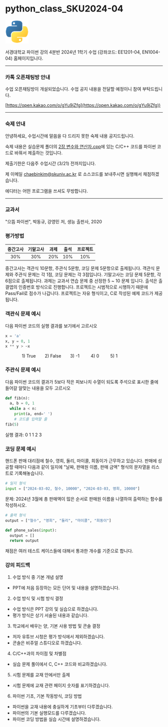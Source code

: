 # python_class_SKU2024-04
<picture>
  <source media="(prefers-color-scheme: dark)" srcset="img/python-logo-transparent2.png">
  <source media="(prefers-color-scheme: dark)" srcset="img/python-logo-transparent2.png">
  <img alt="파이썬 로고" src="img/python-logo-transparent2.png">
</picture>


서경대학교 파이썬 강의 4분반 2024년 1학기 수업 (강좌코드: EE1201-04, EN1004-04) 홈페이지입니다.

---

### 카톡 오픈채팅방 안내

수업 오픈채팅방이 개설되었습니다. 수업 공지 내용을 전달할 예정이니 참여 부탁드립니다.

[https://open.kakao.com/o/gYu9jZfg](https://open.kakao.com/o/gYu9jZfg))



---

### 숙제 안내

안녕하세요, 수업시간에 말씀을 다 드리지 못한 숙제 내용 공지드립니다.

숙제 내용은 실습문제 폴더의 [2장 변수와 연산자.cpp](https://github.com/Chaebin-Kim24/python_class_SKU2024-04/tree/2512f7c749d7df457e9fa6de579a509ae20c6dee/%EC%8B%A4%EC%8A%B5%20%EB%AC%B8%EC%A0%9C)에 있는 
C/C++ 코드를 파이썬 코드로 바꿔서 제출하는 것입니다. 

제출기한은 다음주 수업시간 (3/21) 전까지입니다.

제 이메일 chaebinkim@skuniv.ac.kr 로 소스코드를 보내주시면 실행해서 채점하겠습니다.

에디터는 어떤 프로그램을 쓰셔도 무방합니다.

---

### 교과서
"으뜸 파이썬", 박동규, 강영민 저, 생능 출판사, 2020

### 평가방법
| 중간고사 | 기말고사 |  과제  |  출석  | 프로젝트 |
|:--------:|:--------:|:------:|:------:|:-------:|
|  30%     |  30%     | 20%    |  10%   |  10%    | 

중간고사는 객관식 10문항, 주관식 5문항, 코딩 문제 5문항으로 출제됩니다. 
객관식 문제와 주관식 문제는 각 1점, 코딩 문제는 각 3점입니다. 
기말고사는 코딩 문제 5문항, 각 6점으로 출제됩니다. 
과제는 교과서 연습 문제 중 선정한 5 ~ 10 문제 입니다. 
출석은 출결앱의 인증번호 방식으로 진행합니다. 
프로젝트는 시범적으로 시행하기 때문에 Pass/Fail로 점수가 나갑니다. 
프로젝트는 자유 형식이고, C로 작성된 예제 코드가 제공됩니다. 

### 객관식 문제 예시
다음 파이썬 코드의 실행 결과를 보기에서 고르시오
```python
x = 'a'
x, y = 0, 1
x ** y > ~x
```
&ensp;&ensp;&ensp;&ensp;&ensp;&ensp;&ensp; 1) True &ensp;&ensp;&ensp; 2) False &ensp;&ensp;&ensp; 3) -1 &ensp;&ensp;&ensp;&ensp; 4) 0 &ensp;&ensp;&ensp;&ensp; 5) 1  

### 주관식 문제 예시
다음 파이썬 코드의 결과가 5보다 작은 피보나치 수열이 되도록 주석으로 표시한 줄에 들어갈 알맞는 내용을 모두 고르시오
```python
def fib(n):
  a, b = 0, 1
  while a < n:
    print(a, end=' ')
    # 코드를 입력할 줄
fib(5)
```
실행 결과: 0 1 1 2 3 

### 코딩 문제 예시 
핸드폰 판매 대리점에 철수, 영희, 둘리, 마이콜, 희동이가 근무하고 있습니다.
판매에 성공할 때마다 다음과 같이 일지에 "날짜, 판매원 이름, 판매 금액" 형식의 문자열을 리스트로 기록해놓습니다.
```python
# 일지 형식
input = ["2024-03-02, 철수, 10000", "2024-03-03, 영희, 10000"]
```
문제: 2024년 3월에 총 판매액이 많은 순서로 판매원 이름을 나열하여 출력하는 함수를 작성하시오.
```python
# 출력 형식
output = ["철수", "영희", "둘리", "마이콜", "희동이"]
```
```python
def phone_sales(input):
  output = []
  return output
```
채점은 여러 테스트 케이스들에 대해서 통과한 개수를 기준으로 합니다.  

### 강의 피드백
1. 수업 방식 중 기본 개념 설명
* PPT에 처음 등장하는 모든 단어 및 내용을 설명하겠습니다.
2. 수업 방식 및 시험 방식 결정
* 수업 방식은 PPT 강의 및 실습으로 하겠습니다.
* 평가 방식은 상기 서술된 내용과 같습니다.
3. 학교에서 배우는 양, 기본 사용 방법 및 콘솔 결정
* 저자 유튜브 시청은 평가 방식에서 제외하겠습니다.
* 콘솔은 비쥬얼 스튜디오로 하겠습니다.
4. C/C++과의 차이점 및 차별점
* 실습 문제 풀이에서 C, C++ 코드와 비교하겠습니다.
5. 시험 문제를 교재 안에서만 출제
* 시험 문제에 교재 관련 페이지 숫자를 표기하겠습니다.
6. 파이썬 기초, 기본 작동방식, 코딩 방법
* 파이썬을 교재 내용에 충실하게 기초부터 다루겠습니다.
* 파이썬의 기본 실행모드를 다루겠습니다.
* 파이썬 코딩 방법을 실습 시간에 설명하겠습니다.
